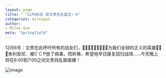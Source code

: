 ```yaml
---
layout: page
title: "『12月06日 郭文贵先生盖文』·4"
categories: milesguo
author:
- Miles Guo
meta: "Springfield"
---
```


12月6号：文贵在此呼吁所有的战友们，🙏🙏🙏🙏🙏🙏🙏🙏🙏为我们全球的正义的英雄🙏🙏🙏朱利安尼．被C C P放了病毒，而祈祷，希望他早日康复回归战场……今天晚上将在6:00到7:00之间文贵将乱聊直播！

![image](../../../../image/milesguo/2020_12_06_Miles_Guo_Getter_4_1.png)
